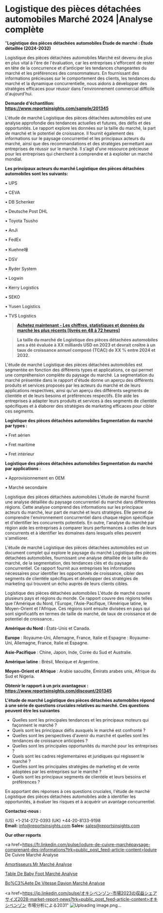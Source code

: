# Logistique des pièces détachées automobiles Marché 2024 |Analyse complète

"<strong>Logistique des pièces détachées automobiles Étude de marché : Étude détaillée (2024-2032)</strong>

Logistique des pièces détachées automobiles Marché est devenu de plus en plus vital à l'ère de l'évaluation, car les entreprises s'efforcent de rester en tête de la concurrence et d'anticiper les tendances changeantes du marché et les préférences des consommateurs. En fournissant des informations précieuses sur le comportement des clients, les tendances du marché et la dynamique concurrentielle, nous aidons à développer des stratégies efficaces pour réussir dans l'environnement commercial difficile d'aujourd'hui.

<strong>Demande d'échantillon: <a href=https://www.reportsinsights.com/sample/201345>https://www.reportsinsights.com/sample/201345</a></strong>

L'étude de marché Logistique des pièces détachées automobiles est une analyse approfondie des tendances actuelles et futures, des défis et des opportunités. Le rapport explore les données sur la taille du marché, la part de marché et le potentiel de croissance. Il fournit également des informations sur le paysage concurrentiel et les principaux acteurs du marché, ainsi que des recommandations et des stratégies permettant aux entreprises de réussir sur le marché. Il s'agit d'une ressource précieuse pour les entreprises qui cherchent à comprendre et à exploiter un marché mondial.

<strong>Les principaux acteurs du marché Logistique des pièces détachées automobiles sont les suivants:</strong>

• UPS

• CEVA

• DB Schenker

• Deutsche Post DHL

• Toyota Tsusho

• AnJi

• FedEx

• Kuehne㖨

• DSV

• Ryder System

• Logwin

• Kerry Logistics

• SEKO

• Yusen Logistics

• TVS Logistics
<blockquote><a href=https://www.reportsinsights.com/buynow/201345><span style=text-decoration: underline;><strong>Achetez maintenant - Les chiffres, statistiques et données du marché les plus récents [livrés en 48 à 72 heures]</strong></span></a></blockquote>
<blockquote><span style=text-decoration: underline;><strong>La taille du marché de Logistique des pièces détachées automobiles ans a été évaluée à XX milliards USD en 2023 et devrait croître à un taux de croissance annuel composé (TCAC) de XX % entre 2024 et 2032.</strong></span></blockquote>
L'étude de marché Logistique des pièces détachées automobiles est segmentée en fonction des différents types et applications, ce qui permet une compréhension complète du paysage du marché. La segmentation du marché présentée dans le rapport d'étude donne un aperçu des différents produits et services proposés par les acteurs du marché et de leurs applications respectives, ainsi qu'un aperçu des différents segments de clientèle et de leurs besoins et préférences respectifs. Elle aide les entreprises à adapter leurs produits et services à des segments de clientèle spécifiques et à élaborer des stratégies de marketing efficaces pour cibler ces segments.

<strong>Logistique des pièces détachées automobiles Segmentation du marché par types :</strong>

• Fret aérien

• Fret maritime

• Fret intérieur

<strong>Logistique des pièces détachées automobiles Segmentation du marché par applications :</strong>

• Approvisionnement en OEM

• Marché secondaire

Logistique des pièces détachées automobiles L'étude de marché fournit une analyse détaillée du paysage concurrentiel du marché dans différentes régions. Cette analyse comprend des informations sur les principaux acteurs du marché, leur part de marché et leurs stratégies. Elle permet de comprendre l'environnement concurrentiel dans chaque région spécifique et d'identifier les concurrents potentiels. En outre, l'analyse du marché par région aide les entreprises à comparer leurs performances à celles de leurs concurrents et à identifier les domaines dans lesquels elles peuvent s'améliorer.

L'étude de marché Logistique des pièces détachées automobiles est un document complet qui explore le paysage du marché Logistique des pièces détachées automobiles, fournissant une analyse détaillée de la taille du marché, de la segmentation, des tendances clés et du paysage concurrentiel. Ce rapport fournit aux entreprises les informations nécessaires pour identifier les opportunités de croissance, cibler des segments de clientèle spécifiques et développer des stratégies de marketing qui trouvent un écho auprès de leurs clients cibles.

Logistique des pièces détachées automobiles L'étude de marché couvre plusieurs pays et régions du monde. Ce rapport couvre des régions telles que l'Amérique du Nord, l'Europe, l'Asie-Pacifique, l'Amérique latine, le Moyen-Orient et l'Afrique. Ces régions sont ensuite divisées en pays qui sont significatifs en termes de taille de marché, de taux de croissance et de potentiel de croissance..

<strong>Amérique du Nord :</strong> États-Unis et Canada.

<strong>Europe</strong> : Royaume-Uni, Allemagne, France, Italie et Espagne : Royaume-Uni, Allemagne, France, Italie et Espagne.

<strong>Asie-Pacifique</strong> : Chine, Japon, Inde, Corée du Sud et Australie.

<strong>Amérique latine</strong> : Brésil, Mexique et Argentine.

<strong>Moyen-Orient et Afrique</strong> : Arabie saoudite, Émirats arabes unis, Afrique du Sud et Nigeria.

<strong>Obtenir le rapport à un prix avantageux : <a href=https://www.reportsinsights.com/discount/201345>https://www.reportsinsights.com/discount/201345</a></strong>

<strong>L'étude de marché Logistique des pièces détachées automobiles répond à une série de questions cruciales relatives au marché. Ces questions peuvent être les suivantes</strong>
<ul>
  <li>Quelles sont les principales tendances et les principaux moteurs qui façonnent le marché ?</li>
  <li>Quels sont les principaux défis auxquels le marché est confronté ?</li>
  <li>Quelles sont les perspectives d'avenir du marché et quelles sont les tendances de croissance anticipées ?</li>
  <li>Quelles sont les principales opportunités du marché pour les entreprises ?</li>
  <li>Quels sont les cadres réglementaires et juridiques qui régissent le marché ?</li>
  <li>Quelles sont les principales stratégies de marketing et de vente adoptées par les entreprises sur le marché ?</li>
  <li>Quels sont les principaux segments de clientèle et leurs besoins et préférences ?</li>
</ul>
En apportant des réponses à ces questions cruciales, l'étude de marché Logistique des pièces détachées automobiles aide à identifier les opportunités, à évaluer les risques et à acquérir un avantage concurrentiel.

<strong>Contactez-nous :</strong>

(US) +1-214-272-0393
(UK) +44-20-8133-9198
<strong>Email:</strong> <a>info@reportsinsights.com</a>
<strong>Sales:</strong> <a>sales@reportsinsights.com</a>

<strong>Our other reports</strong>

<a href=https://fr.linkedin.com/pulse/iodure-de-cuivre-marchépaysage-comprenant-des-informations?trk=public_post_feed-article-content>Iodure De Cuivre Marché Analyse</a>

<a href=https://www.linkedin.com/pulse/amortisseurs-mr-march%C3%A9-rapport-sc%C3%A9nario-lj2we/>Amortisseurs Mr Marché Analyse</a>

<a href=https://www.linkedin.com/pulse/table-de-baby-foot-march%C3%A9s-perspectives-lindustrie-wqcef/>Table De Baby Foot Marché Analyse</a>

<a href=https://www.linkedin.com/pulse/bo%C3%AEte-de-vitesse-davion-march%C3%A9-analyse-quantitative-tnkpf/>Bo%C3%Aete De Vitesse Davion Marché Analyse</a>

<a href=https://jp.linkedin.com/pulse/オキシベンゾン-市場2023の収益シェアサイズ2028-market-report-news?trk=public_post_feed-article-content>オキシベンゾン 市場分析による2031</a>"
![Uploading image.png…]()
